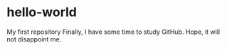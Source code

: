 # hello-world
My first repository
Finally, I have some time to study GitHub.
Hope, it will not disappoint me. 
